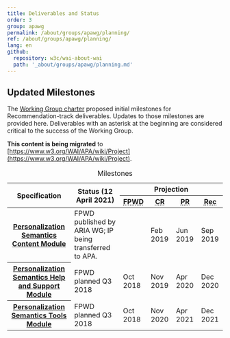 ```yaml
---
title: Deliverables and Status
order: 3
group: apawg
permalink: /about/groups/apawg/planning/
ref: /about/groups/apawg/planning/
lang: en
github:
  repository: w3c/wai-about-wai
  path: '_about/groups/apawg/planning.md'
---
```


## Updated Milestones

The [Working Group charter](https://www.w3.org/2015/10/apa-charter.html#milestones) proposed initial milestones for Recommendation-track deliverables. Updates to those milestones are provided here. Deliverables with an asterisk at the beginning are considered critical to the success of the Working Group.

**This content is being migrated** to [https://www.w3.org/WAI/APA/wiki/Project](https://www.w3.org/WAI/APA/wiki/Project).

<table>
	<caption>Milestones </caption>
	<thead>
		<tr>
			<th rowspan="2" scope="col">Specification</th>
			<th rowspan="2" scope="col">Status (12 April 2021)</th>
			<th colspan="4" scope="colgroup">Projection</th>
		</tr>
		<tr>
			<th scope="col"><abbr title="First Working Draft">FPWD</abbr></th>
			<th scope="col"><abbr title="Candidate Recommendation">CR</abbr></th>
			<th scope="col"><abbr title="Proposed Recommendation">PR</abbr></th>
			<th scope="col"><abbr title="Recommendation">Rec</abbr></th>
		</tr>
	</thead>
	<tbody>
		<tr>
			<th><a href="https://w3c.github.io/personalization-semantics/content/">Personalization Semantics Content Module</a></th>
			<td>FPWD published by ARIA WG; IP being transferred to APA.</td>
			<td>
				<br>
			</td>
			<td>Feb 2019</td>
			<td>Jun 2019</td>
			<td>Sep 2019</td>
		</tr>
		<tr>
			<th><a href="https://w3c.github.io/personalization-semantics/help/">Personalization Semantics Help and Support Module</a></th>
			<td>FPWD planned Q3 2018</td>
			<td>Oct 2018</td>
			<td>Nov 2019</td>
			<td>Apr 2020</td>
			<td>Dec 2020</td>
		</tr>
		<tr>
			<th><a href="https://w3c.github.io/personalization-semantics/tools/">Personalization Semantics Tools Module</a></th>
			<td>FPWD planned Q3 2018</td>
			<td>Oct 2018</td>
			<td>Nov 2020</td>
			<td>Apr 2021</td>
			<td>Dec 2021</td>
		</tr>
	</tbody>
</table>